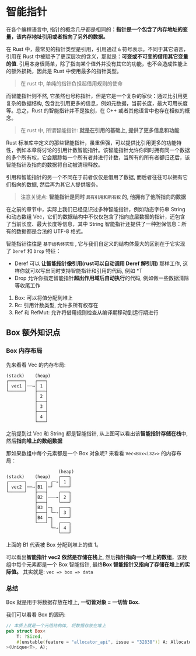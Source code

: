 # 智能指针
在各个编程语言中, 指针的概念几乎都是相同的：**指针是一个包含了内存地址的变量，该内存地址引用或者指向了另外的数据。**

在 Rust 中，最常见的指针类型是引用，引用通过 `&` 符号表示。不同于其它语言，引用在 Rust 中被赋予了更深层次的含义，那就是：**可变或不可变的借用其它变量的值**. 引用本身很简单，除了指向某个值外并没有其它的功能，也不会造成性能上的额外损耗，因此是 Rust 中使用最多的指针类型。

> 在 rust 中, 单纯的指针负担起借用规则的使命

而智能指针则不然, 它虽然也号称指针，但是它是一个复杂的家伙：通过比引用更复杂的数据结构, 包含比引用更多的信息，例如元数据，当前长度，最大可用长度等。总之，Rust 的智能指针并不是独创，在 C++ 或者其他语言中也存在相似的概念。

> 在 rust 中, 所谓智能指针: **就是在引用的基础上, 提供了更多信息和功能**

Rust 标准库中定义的那些智能指针，虽重但强，可以提供比引用更多的功能特性，例如本章将讨论的引用计数智能指针。该智能指针允许你同时拥有同一个数据的多个所有权，它会跟踪每一个所有者并进行计数，当所有的所有者都归还后，该智能指针及指向的数据将自动被清理释放。

引用和智能指针的另一个不同在于前者仅仅是借用了数据, 而后者往往可以拥有它们指向的数据, 然后再为其它人提供服务。

> 注意关键点: **智能指针是同时 `具有引用和所有权` 的, 他拥有了他所指向的数据**

在之前的章节中，实际上我们已经见识过多种智能指针，例如动态字符串 String 和动态数组 Vec，它们的数据结构中不仅仅包含了指向底层数据的指针，还包含了当前长度、最大长度等信息，其中 String 智能指针还提供了一种担保信息：所有的数据都是合法的 UTF-8 格式。

智能指针往往是 `基于结构体实现` , 它与我们自定义的结构体最大的区别在于它实现了 `Deref` 和 `Drop` 特征：

* Deref 可以 **让智能指针像引用(rust可以自动调用 Deref 解引用)** 那样工作, 这样你就可以写出同时支持智能指针和引用的代码, 例如 *T
* Drop 允许你指定智能指针**超出作用域后自动执行**的代码, 例如做一些数据清除等收尾工作


1. Box<T>: 可以将值分配到堆上
2. Rc<T>: 引用计数类型, 允许多所有权存在
3. Ref<T> 和 RefMut<T>: 允许将借用规则检查从编译期移动到运行期进行


## Box 额外知识点

### Box 内存布局

先来看看 Vec<i32> 的内存布局:

```
(stack)    (heap)
┌──────┐   ┌───┐
│ vec1 │──→│ 1 │
└──────┘   ├───┤
           │ 2 │
           ├───┤
           │ 3 │
           ├───┤
           │ 4 │
           └───┘

```

之前提到过 Vec 和 String 都是智能指针, 从上图可以看出该**智能指针存储在栈**中, 然后**指向堆上的数组数据**

那如果数组中每个元素都是一个 Box 对象呢? 来看看 `Vec<Box<i32>>` 的内存布局：

```
                    (heap)
(stack)    (heap)   ┌───┐
┌──────┐   ┌───┐ ┌─→│ 1 │
│ vec2 │──→│B1 │─┘  └───┘
└──────┘   ├───┤    ┌───┐
           │B2 │───→│ 2 │
           ├───┤    └───┘
           │B3 │─┐  ┌───┐
           ├───┤ └─→│ 3 │
           │B4 │─┐  └───┘
           └───┘ │  ┌───┐
                 └─→│ 4 │
                    └───┘

```
上面的 B1 代表被 Box 分配到堆上的值 1。

可以看出**智能指针 vec2 依然是存储在栈上**, 然后**指针指向一个堆上的数组**，该数组中每个元素都是一个 Box 智能指针, 最终**Box 智能指针又指向了存储在堆上的实际值。** 其实就是: `vec => box => data`

### 总结

Box 就是用于将数据存放在堆上, **一切皆对象 = 一切皆 Box.**

我们可以看看 Box 的源码:

```rust
// 本质上就是一个元组结构体, 将数据存放在堆上
pub struct Box<
    T: ?Sized,
    #[unstable(feature = "allocator_api", issue = "32838")] A: Allocator = Global,
>(Unique<T>, A);
```